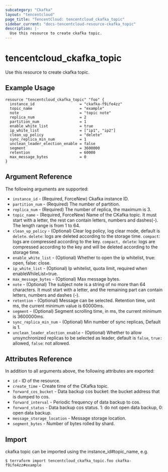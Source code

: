 ```yaml
---
subcategory: "Ckafka"
layout: "tencentcloud"
page_title: "TencentCloud: tencentcloud_ckafka_topic"
sidebar_current: "docs-tencentcloud-resource-ckafka_topic"
description: |-
  Use this resource to create ckafka topic.
---
```


# tencentcloud_ckafka_topic

Use this resource to create ckafka topic.

## Example Usage

```hcl
resource "tencentcloud_ckafka_topic" "foo" {
  instance_id                    = "ckafka-f9ife4zz"
  topic_name                     = "example"
  note                           = "topic note"
  replica_num                    = 2
  partition_num                  = 1
  enable_white_list              = true
  ip_white_list                  = ["ip1", "ip2"]
  clean_up_policy                = "delete"
  sync_replica_min_num           = 1
  unclean_leader_election_enable = false
  segment                        = 3600000
  retention                      = 60000
  max_message_bytes              = 0
}
```

## Argument Reference

The following arguments are supported:

* `instance_id` - (Required, ForceNew) Ckafka instance ID.
* `partition_num` - (Required) The number of partition.
* `replica_num` - (Required) The number of replica, the maximum is 3.
* `topic_name` - (Required, ForceNew) Name of the CKafka topic. It must start with a letter, the rest can contain letters, numbers and dashes(-). The length range is from 1 to 64.
* `clean_up_policy` - (Optional) Clear log policy, log clear mode, default is `delete`. `delete`: logs are deleted according to the storage time. `compact`: logs are compressed according to the key. `compact, delete`: logs are compressed according to the key and will be deleted according to the storage time.
* `enable_white_list` - (Optional) Whether to open the ip whitelist, true: open, false: close.
* `ip_white_list` - (Optional) Ip whitelist, quota limit, required when enableWhileList=true.
* `max_message_bytes` - (Optional) Max message bytes.
* `note` - (Optional) The subject note is a string of no more than 64 characters. It must start with a letter, and the remaining part can contain letters, numbers and dashes (-).
* `retention` - (Optional) Message can be selected. Retention time, unit ms, the current minimum value is 60000ms.
* `segment` - (Optional) Segment scrolling time, in ms, the current minimum is 3600000ms.
* `sync_replica_min_num` - (Optional) Min number of sync replicas, Default is 1.
* `unclean_leader_election_enable` - (Optional) Whether to allow unsynchronized replicas to be selected as leader, default is `false`, `true: `allowed, `false`: not allowed.

## Attributes Reference

In addition to all arguments above, the following attributes are exported:

* `id` - ID of the resource.
* `create_time` - Create time of the CKafka topic.
* `forward_cos_bucket` - Data backup cos bucket: the bucket address that is dumped to cos.
* `forward_interval` - Periodic frequency of data backup to cos.
* `forward_status` - Data backup cos status. 1: do not open data backup, 0: open data backup.
* `message_storage_location` - Message storage location.
* `segment_bytes` - Number of bytes rolled by shard.


## Import

ckafka topic can be imported using the instance_id#topic_name, e.g.

```
$ terraform import tencentcloud_ckafka_topic.foo ckafka-f9ife4zz#example
```

